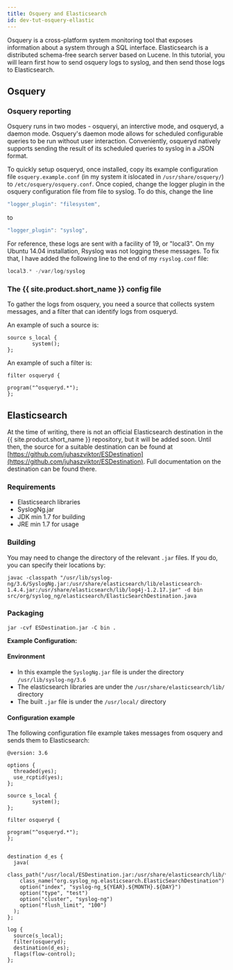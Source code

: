 ```yaml
---
title: Osquery and Elasticsearch
id: dev-tut-osquery-ellastic
---
```


Osquery is a cross-platform system monitoring tool that exposes information about a system through a SQL interface. Elasticsearch is a distributed schema-free search server based on Lucene. In this tutorial, you will learn first how to send osquery logs to syslog, and then send those logs to Elasticsearch.

## Osquery

### Osquery reporting

Osquery runs in two modes - osqueryi, an interctive mode, and osqueryd, a daemon mode. Osquery's daemon mode allows for scheduled configurable queries to be run without user interaction. Conveniently, osqueryd natively supports sending the result of its scheduled queries to syslog in a JSON format.

To quickly setup osqueryd, once installed, copy its example configuration file `osquery.example.conf` (in my system it islocated in `/usr/share/osquery/`) to `/etc/osquery/osquery.conf`. Once copied, change the logger plugin in the osquery configuration file from file to syslog. To do this, change the line

```c
"logger_plugin": "filesystem", 
```

to

```c
"logger_plugin": "syslog", 
```

For reference, these logs are sent with a facility of 19, or "local3". On my Ubuntu 14.04 installation, Rsyslog was not logging these messages. To fix that, I have added the following line to the end of my `rsyslog.conf` file:

```c
local3.* -/var/log/syslog
```

### The {{ site.product.short_name }} config file

To gather the logs from osquery, you need a source that collects system messages, and a filter that can identify logs from osqueryd.

An example of such a source is:

```config
source s_local {
        system();
};

```

An example of such a filter is:

```config
filter osqueryd {

program("^osqueryd.*");
};
```

## Elasticsearch

At the time of writing, there is not an official Elasticsearch destination in the {{ site.product.short_name }} repository, but it will be added soon. Until then, the source for a suitable destination can be found at [https://github.com/juhaszviktor/ESDestination](https://github.com/juhaszviktor/ESDestination). Full documentation on the destination can be found there.

### Requirements

* Elasticsearch libraries
* SyslogNg.jar
* JDK min 1.7 for building
* JRE min 1.7 for usage

### Building

You may need to change the directory of the relevant `.jar` files. If you do, you can specify their locations by:

```shell
javac -classpath "/usr/lib/syslog-ng/3.6/SyslogNg.jar:/usr/share/elasticsearch/lib/elasticsearch-1.4.4.jar:/usr/share/elasticsearch/lib/log4j-1.2.17.jar" -d bin src/org/syslog_ng/elasticsearch/ElasticSearchDestination.java
```

### Packaging

```shell
jar -cvf ESDestination.jar -C bin .
```

**Example Configuration:**

#### Environment

* In this example the `SyslogNg.jar` file is under the directory `/usr/lib/syslog-ng/3.6`
* The elasticsearch libraries are under the `/usr/share/elasticsearch/lib/` directory
* The built `.jar` file is under the `/usr/local/` directory

#### Configuration example

The following configuration file example takes messages from osquery and sends them to Elasticsearch:

```config
@version: 3.6

options {
  threaded(yes);
  use_rcptid(yes);
};

source s_local {
        system();
};

filter osqueryd {

program("^osqueryd.*");
};


destination d_es {
  java(
    class_path("/usr/local/ESDestination.jar:/usr/share/elasticsearch/lib/*.jar")
    class_name("org.syslog_ng.elasticsearch.ElasticSearchDestination")
    option("index", "syslog-ng_${YEAR}.${MONTH}.${DAY}")
    option("type", "test")
    option("cluster", "syslog-ng")
    option("flush_limit", "100")
  );
};

log {
  source(s_local);
  filter(osqueryd);
  destination(d_es);
  flags(flow-control);
};
```
